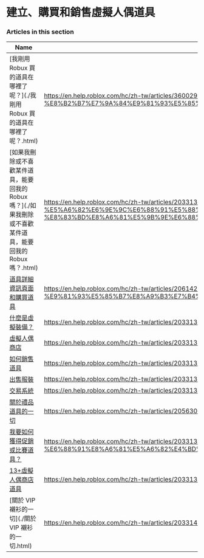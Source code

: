 # 建立、購買和銷售虛擬人偶道具  
### Articles in this section
Name|URL
-|-
[我剛用 Robux 買的道具在哪裡了呢？](./我剛用 Robux 買的道具在哪裡了呢？.html) |https://en.help.roblox.com/hc/zh-tw/articles/360029542532-%E6%88%91%E5%89%9B%E7%94%A8-Robux-%E8%B2%B7%E7%9A%84%E9%81%93%E5%85%B7%E5%9C%A8%E5%93%AA%E8%A3%A1%E4%BA%86%E5%91%A2-
[如果我刪除或不喜歡某件道具，能要回我的 Robux 嗎？](./如果我刪除或不喜歡某件道具，能要回我的 Robux 嗎？.html) |https://en.help.roblox.com/hc/zh-tw/articles/203313290-%E5%A6%82%E6%9E%9C%E6%88%91%E5%88%AA%E9%99%A4%E6%88%96%E4%B8%8D%E5%96%9C%E6%AD%A1%E6%9F%90%E4%BB%B6%E9%81%93%E5%85%B7-%E8%83%BD%E8%A6%81%E5%9B%9E%E6%88%91%E7%9A%84-Robux-%E5%97%8E-
[道具詳細資訊頁面和購買道具](./道具詳細資訊頁面和購買道具.html) |https://en.help.roblox.com/hc/zh-tw/articles/206142306-%E9%81%93%E5%85%B7%E8%A9%B3%E7%B4%B0%E8%B3%87%E8%A8%8A%E9%A0%81%E9%9D%A2%E5%92%8C%E8%B3%BC%E8%B2%B7%E9%81%93%E5%85%B7
[什麼是虛擬裝備？](./什麼是虛擬裝備？.html) |https://en.help.roblox.com/hc/zh-tw/articles/203313630-%E4%BB%80%E9%BA%BC%E6%98%AF%E8%99%9B%E6%93%AC%E8%A3%9D%E5%82%99-
[虛擬人偶商店](./虛擬人偶商店.html) |https://en.help.roblox.com/hc/zh-tw/articles/203313300-%E8%99%9B%E6%93%AC%E4%BA%BA%E5%81%B6%E5%95%86%E5%BA%97
[如何銷售道具](./如何銷售道具.html) |https://en.help.roblox.com/hc/zh-tw/articles/203313260-%E5%A6%82%E4%BD%95%E9%8A%B7%E5%94%AE%E9%81%93%E5%85%B7
[出售服裝](./出售服裝.html) |https://en.help.roblox.com/hc/zh-tw/articles/203313180-%E5%87%BA%E5%94%AE%E6%9C%8D%E8%A3%9D
[交易系統](./交易系統.html) |https://en.help.roblox.com/hc/zh-tw/articles/203313310-%E4%BA%A4%E6%98%93%E7%B3%BB%E7%B5%B1
[關於禮品道具的一切](./關於禮品道具的一切.html) |https://en.help.roblox.com/hc/zh-tw/articles/205630374-%E9%97%9C%E6%96%BC%E7%A6%AE%E5%93%81%E9%81%93%E5%85%B7%E7%9A%84%E4%B8%80%E5%88%87
[我要如何獲得促銷或比賽道具？](./我要如何獲得促銷或比賽道具？.html) |https://en.help.roblox.com/hc/zh-tw/articles/203313270-%E6%88%91%E8%A6%81%E5%A6%82%E4%BD%95%E7%8D%B2%E5%BE%97%E4%BF%83%E9%8A%B7%E6%88%96%E6%AF%94%E8%B3%BD%E9%81%93%E5%85%B7-
[13+虛擬人偶商店道具](./13+虛擬人偶商店道具.html) |https://en.help.roblox.com/hc/zh-tw/articles/203313320-13-%E8%99%9B%E6%93%AC%E4%BA%BA%E5%81%B6%E5%95%86%E5%BA%97%E9%81%93%E5%85%B7
[關於 VIP 襯衫的一切](./關於 VIP 襯衫的一切.html) |https://en.help.roblox.com/hc/zh-tw/articles/203314080-%E9%97%9C%E6%96%BC-VIP-%E8%A5%AF%E8%A1%AB%E7%9A%84%E4%B8%80%E5%88%87